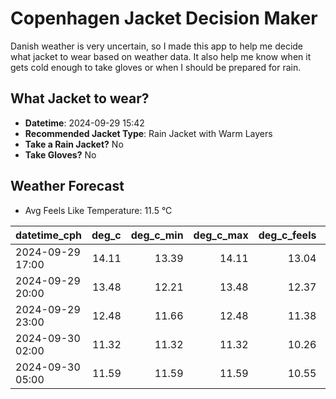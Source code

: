 
# Copenhagen Jacket Decision Maker

Danish weather is very uncertain, so I made this app to help me decide what jacket to wear based on weather data. 
It also help me know when it gets cold enough to take gloves or when I should be prepared for rain.

## What Jacket to wear?

- **Datetime**: 2024-09-29 15:42
- **Recommended Jacket Type**: Rain Jacket with Warm Layers
- **Take a Rain Jacket?** No
- **Take Gloves?** No

## Weather Forecast
- Avg Feels Like Temperature: 11.5 °C

| datetime_cph     |   deg_c |   deg_c_min |   deg_c_max |   deg_c_feels | weather   | wind   | rain   |
|:-----------------|--------:|------------:|------------:|--------------:|:----------|:-------|:-------|
| 2024-09-29 17:00 |   14.11 |       13.39 |       14.11 |         13.04 | Clouds    | Low    | None   |
| 2024-09-29 20:00 |   13.48 |       12.21 |       13.48 |         12.37 | Clouds    | Low    | None   |
| 2024-09-29 23:00 |   12.48 |       11.66 |       12.48 |         11.38 | Clouds    | Low    | None   |
| 2024-09-30 02:00 |   11.32 |       11.32 |       11.32 |         10.26 | Clouds    | Low    | None   |
| 2024-09-30 05:00 |   11.59 |       11.59 |       11.59 |         10.55 | Clouds    | Low    | None   |
        